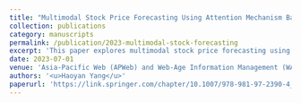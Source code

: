```yaml
---
title: "Multimodal Stock Price Forecasting Using Attention Mechanism Based on Multi-Task Learning"
collection: publications
category: manuscripts
permalink: /publication/2023-multimodal-stock-forecasting
excerpt: 'This paper explores multimodal stock price forecasting using attention mechanisms and multi-task learning.'
date: 2023-07-01
venue: 'Asia-Pacific Web (APWeb) and Web-Age Information Management (WAIM) Joint International Conference on Web and Big Data'
authors: '<u>Haoyan Yang</u>'
paperurl: 'https://link.springer.com/chapter/10.1007/978-981-97-2390-4_31'
---
```

